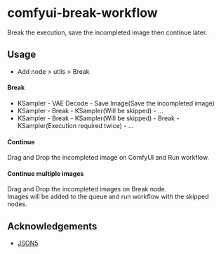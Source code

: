 # comfyui-break-workflow

Break the execution, save the incompleted image then continue later.

## Usage  

- Add node > utils > Break

#### Break

- KSampler - VAE Decode - Save Image(Save the incompleted image)  
- KSampler - Break - KSampler(Will be skipped) - ...
- KSampler - Break - KSampler(Will be skipped) - Break - KSampler(Execution required twice) - ...  

#### Continue

Drag and Drop the incompleted image on ComfyUI and Run workflow.

#### Continue multiple images

Drag and Drop the incompleted images on Break node.  
Images will be added to the queue and run workflow with the skipped nodes.  

## Acknowledgements

- [JSON5](https://json5.org/)